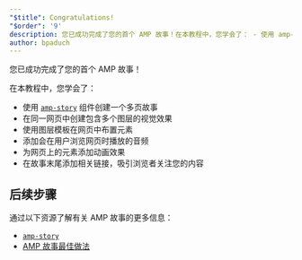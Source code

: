 ```yaml
---
"$title": Congratulations!
"$order": '9'
description: 您已成功完成了您的首个 AMP 故事！在本教程中，您学会了： - 使用 amp-story 组件创建一个多页故事
author: bpaduch
---
```


您已成功完成了您的首个 AMP 故事！

在本教程中，您学会了：

- 使用 [`amp-story`](../../../../documentation/components/reference/amp-story.md) 组件创建一个多页故事
- 在同一网页中创建包含多个图层的视觉效果
- 使用图层模板在网页中布置元素
- 添加会在用户浏览网页时播放的音频
- 为网页上的元素添加动画效果
- 在故事末尾添加相关链接，吸引浏览者关注您的内容

## 后续步骤

通过以下资源了解有关 AMP 故事的更多信息：

- [`amp-story`](../../../../documentation/components/reference/amp-story.md)
- [AMP 故事最佳做法](../../../../documentation/guides-and-tutorials/start/create_successful_stories.md)
